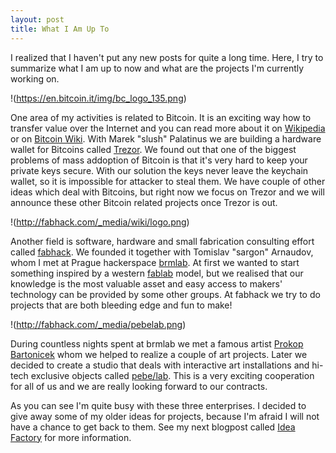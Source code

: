 ```yaml
---
layout: post
title: What I Am Up To
---
```


I realized that I haven't put any new posts for quite a long time.
Here, I try to summarize what I am up to now and what are the projects
I'm currently working on.

!(https://en.bitcoin.it/img/bc_logo_135.png)

One area of my activities is related to Bitcoin. It is an
exciting way how to transfer value over the Internet and
you can read more about it on [Wikipedia](http://en.wikipedia.org/wiki/Bitcoin)
or on [Bitcoin Wiki](https://en.bitcoin.it/).
With Marek "slush" Palatinus we are building a hardware wallet
for Bitcoins called [Trezor](http://trezor.bitcoin.cz/).
We found out that one of the biggest problems of mass addoption
of Bitcoin is that it's very hard to keep your private keys secure.
With our solution the keys never leave the keychain wallet,
so it is impossible for attacker to steal them. We have couple of other
ideas which deal with Bitcoins, but right now we focus on Trezor and we will
announce these other Bitcoin related projects once Trezor is out.

!(http://fabhack.com/_media/wiki/logo.png)

Another field is software, hardware and small fabrication
consulting effort called [fabhack](http://fabhack.com/). We founded it together
with Tomislav "sargon" Arnaudov, whom I met at Prague hackerspace
[brmlab](http://brmlab.cz/). At first we wanted to start something inspired by
a western [fablab](http://en.wikipedia.org/wiki/Fablab) model,
but we realised that our knowledge is the most valuable asset and
easy access to makers' technology can be provided by some other groups.
At fabhack we try to do projects that are both bleeding edge and fun to make!

!(http://fabhack.com/_media/pebelab.png)

During countless nights spent at brmlab we met a famous artist
[Prokop Bartonicek](http://www.prokopbartonicek.com/)
whom we helped to realize a couple of art projects.
Later we decided to create a studio that deals with interactive art
installations and hi-tech exclusive objects called [pebe/lab](http://pebe.cz/lab/).
This is a very exciting cooperation for all of us and we are really
looking forward to our contracts.

As you can see I'm quite busy with these three enterprises.
I decided to give away some of my older ideas
for projects, because I'm afraid I will not have a chance to get back to them.
See my next blogpost called [Idea Factory](http://stick.gk2.sk/2013/02/idea-factory/)
for more information.
